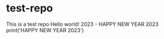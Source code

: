 # test-repo
This is a test repo 
Hello world! 2023 - HAPPY NEW YEAR 2023
print('HAPPY NEW YEAR 2023')

